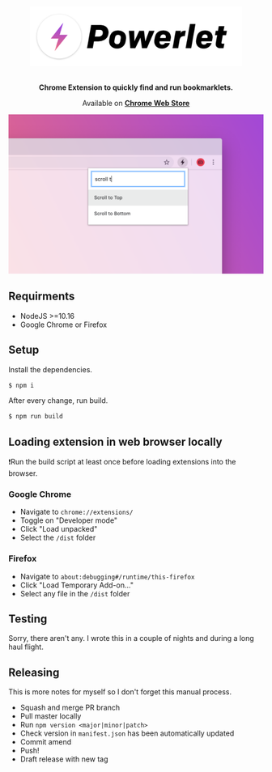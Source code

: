 <div align="center">
  <img src="logo.png" width="420" alt="Powerlet">
  <br><br>

**Chrome Extension to quickly find and run bookmarklets.**

Available on **[Chrome Web Store](https://chrome.google.com/webstore/detail/powerlets/ofecodkcadbenmiknnidnfepbblapgkn)**

  <img src="screenshot.png" width="640" alt="Screenshot of the extension showing search results">

</div>

## Requirments

- NodeJS >=10.16
- Google Chrome or Firefox

## Setup

Install the dependencies.

```bash
$ npm i
```

After every change, run build.

```bash
$ npm run build
```

## Loading extension in web browser locally

❗️Run the build script at least once before loading extensions into the browser.

### Google Chrome

- Navigate to `chrome://extensions/`
- Toggle on "Developer mode"
- Click "Load unpacked"
- Select the `/dist` folder

### Firefox

- Navigate to `about:debugging#/runtime/this-firefox`
- Click "Load Temporary Add-on..."
- Select any file in the `/dist` folder

## Testing

Sorry, there aren't any. I wrote this in a couple of nights and during a long haul flight.

## Releasing

This is more notes for myself so I don't forget this manual process.

- Squash and merge PR branch
- Pull master locally
- Run `npm version <major|minor|patch>`
- Check version in `manifest.json` has been automatically updated
- Commit amend
- Push!
- Draft release with new tag
